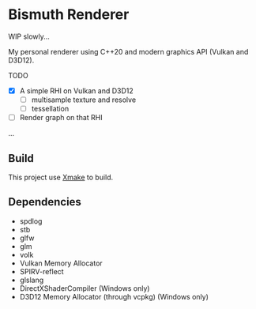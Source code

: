 # Bismuth Renderer

WIP slowly...

My personal renderer using C++20 and modern graphics API (Vulkan and D3D12).

TODO

* [x] A simple RHI on Vulkan and D3D12
  * [ ] multisample texture and resolve
  * [ ] tessellation

* [ ] Render graph on that RHI

...

## Build

This project use [Xmake](https://xmake.io/) to build.

## Dependencies

* spdlog
* stb
* glfw
* glm
* volk
* Vulkan Memory Allocator
* SPIRV-reflect
* glslang
* DirectXShaderCompiler (Windows only)
* D3D12 Memory Allocator (through vcpkg) (Windows only)
